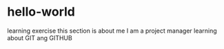 # hello-world
learning exercise
this section is about me I am a project manager learning about GIT ang GITHUB
